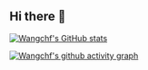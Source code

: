 ## Hi there 👋


[![Wangchf's GitHub stats](https://github-readme-stats.vercel.app/api?username=Wangch29&?count_private=true&show_icons=true&theme=prussian)](https://github.com/anuraghazra/github-readme-stats)

[![Wangchf's github activity graph](https://github-readme-activity-graph.vercel.app/graph?username=Wangch29&theme=github)](https://github.com/ashutosh00710/github-readme-activity-graph)

<!--
**Wangch29/Wangch29** is a ✨ _special_ ✨ repository because its `README.md` (this file) appears on your GitHub profile.

Here are some ideas to get you started:

- 🔭 I’m currently working on ...
- 🌱 I’m currently learning ...
- 👯 I’m looking to collaborate on ...
- 🤔 I’m looking for help with ...
- 💬 Ask me about ...
- 📫 How to reach me: ...
- 😄 Pronouns: ...
- ⚡ Fun fact: ...
-->

